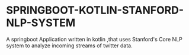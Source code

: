 # SPRINGBOOT-KOTLIN-STANFORD-NLP-SYSTEM
A springboot Application written in kotlin ,that uses Stanford's Core NLP system to analyze incoming streams of twitter data.
